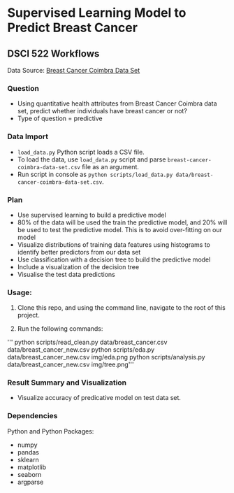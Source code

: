 # Supervised Learning Model to Predict Breast Cancer
## DSCI 522 Workflows
Data Source: [Breast Cancer Coimbra Data Set]()

### Question

- Using quantitative health attributes from Breast Cancer Coimbra data set, predict whether individuals have breast cancer or not?
- Type of question = predictive 

### Data Import

- `load_data.py` Python script loads a CSV file.
- To load the data, use `load_data.py` script and parse `breast-cancer-coimbra-data-set.csv` file as an argument.
- Run script in console as `python scripts/load_data.py data/breast-cancer-coimbra-data-set.csv`.

### Plan

- Use supervised learning to build a predictive model
- 80% of the data will be used the train the predictive model, and 20% will be used to test the predictive model. This is to avoid over-fitting on our model
- Visualize distributions of training data features using histograms to identify better predictors from our data set
- Use classification with a decision tree to build the predictive model
- Include a visualization of the decision tree
- Visualise the test data predictions

### Usage:

1. Clone this repo, and using the command line, navigate to the root of this project.

2. Run the following commands:

''' python scripts/read_clean.py data/breast_cancer.csv data/breast_cancer_new.csv
python scripts/eda.py data/breast_cancer_new.csv img/eda.png
python scripts/analysis.py data/breast_cancer_new.csv img/tree.png'''

### Result Summary and Visualization
	
- Visualize accuracy of predicative model on test data set.

### Dependencies
Python and Python Packages:
- numpy
- pandas
- sklearn
- matplotlib
- seaborn
- argparse
